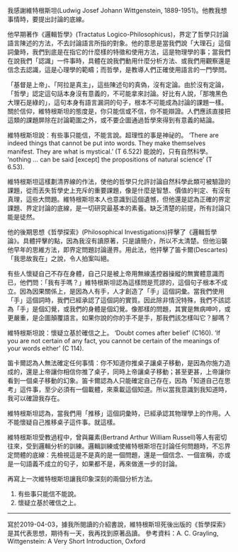 我感謝維特根斯坦\(Ludwig Josef Johann Wittgenstein, 1889-1951\)。他教我想事情時，要提出討論的底線。

他早期著作《邏輯哲學》\(Tractatus Logico-Philosophicus\)，界定了哲學只討論語言陳述的方法，不去討論語言所指的對象。他的意思是當我們說「大理石」這個詞彙時，我們到底是在指它的什麼樣的特徵和使用方法，這是物理學的事；當我們在說我們「認識」一件事時，具體在說我們動用什麼分析方法、或我們用觀察還是信念去認識，這是心理學的範疇；而哲學，是教導人們正確使用語言的一門學問。

「基督是上帝」、「阿拉是真主」，這些陳述句的真偽，沒有定論。由於沒有定論，「哲學」認定這句話本身沒有意義的，不可能拿來討論。好比有人說，「那塊黑色大理石是綠的」，這句本身有語言漏洞的句子，根本不可能成為討論的課題一樣。關於信仰，維特根斯坦的態度是，你只能信或不信，你不能辯證。人們應該直接把這類的課題屏除在討論範圍之外，或不要企圖通過哲學來得到有意義的結論。

維特根斯坦說：有些事只能信，不能言說。超理性的事是神祕的。
‘There are indeed things that cannot be put into words. They make themselves manifest. They are what is mystical.’ (T 6.522)
能說的，只有自然科學。
‘nothing … can be said [except] the propositions of natural science’ (T 6.53).

維特根斯坦這樣劃清界線的作法，使他的哲學只允許討論自然科學此類可被驗證的課題，從而丟失哲學史上充斥的重要課題，像是什麼是智慧、價值的判定、有沒有真理，這些大問題。維特根斯坦本人也意識到這個遺憾，但他還是認為正確的界定課題、界定討論的底線，是一切研究最基本的素養。缺乏清楚的前提，所有討論只能是徒然。

他的後期思想《哲學探索》\(Philosophical Investigations\)抨擊了《邏輯哲學論》。具體抨擊的點，因為我沒有讀原著，只是讀簡介，所以不太清楚。但他沿襲他早年的思維方法，即界定問題討論邊界。用此法，他抨擊了笛卡爾\(Descartes\)「我思故我在」之說，令人拍案叫絕。

有些人懷疑自己不存在身體，自己只是被上帝用無線遙控器操縱的無實體意識而已，他們問：「我有手嗎？」維特根斯坦認為這樣問是荒謬的，這個句子根本不成立。因為因果關係上，是因為人有手，人才創造了「手」這個詞彙。當我們使用「手」這個詞時，我們已經承認了這個詞的實質。因此除非情況特殊，我們不該認為「手」是個幻覺，或我們的身體是個幻覺。像那樣的問題，其實是無病呻吟，或更嚴重，是企圖顛覆語言。如果你說的你的手不是手，那我們該怎樣叫它？腳嗎？

維特根斯坦說：懷疑立基於確信之上。
‘Doubt comes after belief’ (C160).
‘If you are not certain of any fact, you cannot be certain of the meanings of your words either’ (C 114).

笛卡爾認為人無法確定任何事情：你不知道你推桌子讓桌子移動，是因為你施力造成的，還是上帝讓你相信你推了桌子，同時上帝讓桌子移動；甚至更甚，上帝讓你看到一個桌子移動的幻象。笛卡爾認為人只能確定自己存在，因為「知道自己在思考」這件事，至少必須有一個載體，來乘載這個知道。所以當我意識到我知道時，我可以確證我存在。

維特根斯坦認為，當我們用「推移」這個詞彙時，已經承認其物理學上的作用。人不能懷疑自己推移桌子這件事。就這樣。

維特根斯坦受教過程中，曾與羅素\(Bertrand Arthur William Russell\)等人有密切往來，受到邏輯分析的訓練。邏輯訓練或使維特根斯坦在討論任何問題時，不忘界定問體的底線：先檢視這是不是真的是一個問題，還是一個信念、一個宣稱，亦或是一句語義不成立的句子，如果都不是，再來做進一步的討論。

再寫上一次維特根斯坦讓我印象深刻的兩個分析方法。

1. 有些事只能信不能說。
2. 懷疑立基於確信之上。

---

寫於2019-04-03，據我所閱讀的介紹書說，維特根斯坦死後出版的《哲學探索》是其代表思想，期待有一天，我再找到原著品讀。
參考資料：A. C. Grayling, Wittgenstein: A Very Short Introduction, Oxford


